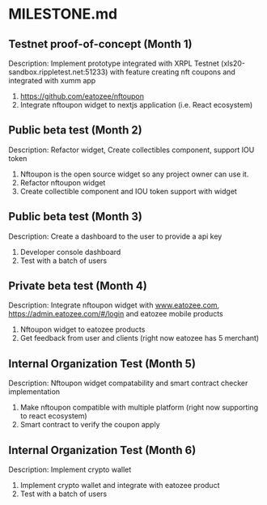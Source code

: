# MILESTONE.md

## Testnet proof-of-concept (Month 1)

Description:
Implement prototype integrated with XRPL Testnet (xls20-sandbox.rippletest.net:51233) with feature creating nft coupons and integrated with xumm app

  1) https://github.com/eatozee/nftoupon
  2) Integrate nftoupon widget to nextjs application (i.e. React ecosystem)

## Public beta test (Month 2)

Description:
Refactor widget, Create collectibles component, support IOU token

1) Nftoupon is the open source widget so any project owner can use it.
2) Refactor nftoupon widget 
3) Create collectible component and IOU token support with widget

## Public beta test (Month 3)

Description:
Create a dashboard to the user to provide a api key

1) Developer console dashboard
2) Test with a batch of users

## Private beta test (Month 4)
Description:
Integrate nftoupon widget with www.eatozee.com, https://admin.eatozee.com/#/login and eatozee mobile products

1) Nftoupon widget to eatozee products
2) Get feedback from user and clients (right now eatozee has 5 merchant)


## Internal Organization Test (Month 5)

Description: 
Nftoupon widget compatability and smart contract checker implementation

1) Make nftoupon compatible with multiple platform (right now supporting to react ecosystem)
2) Smart contract to verify the coupon apply

## Internal Organization Test (Month 6)

Description:
Implement crypto wallet

1) Implement crypto wallet and integrate with eatozee product
2) Test with a batch of users
